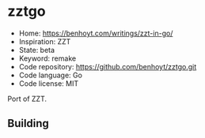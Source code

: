 # zztgo

- Home: https://benhoyt.com/writings/zzt-in-go/
- Inspiration: ZZT
- State: beta
- Keyword: remake
- Code repository: https://github.com/benhoyt/zztgo.git
- Code language: Go
- Code license: MIT

Port of ZZT.

## Building
